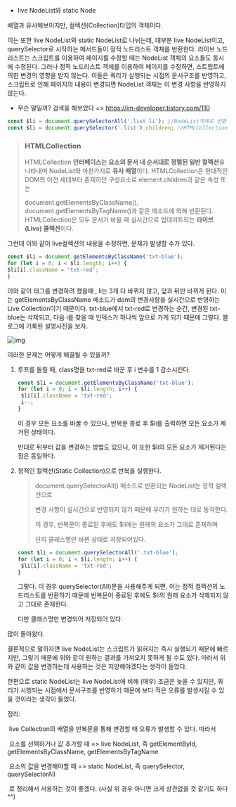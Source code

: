 -  live NodeList와 static Node

  배열과 유사해보이지만, 컬렉션(Collection)타입의 객체이다.

  이는 또한 live NodeList와 static NodeList로 나뉘는데, 대부분 live NodeList이고, querySelector로 시작하는 메서드들이 정적 노드리스트 객체를 반환한다. 라이브 노드리스트는 스크립트를 이용하여 페이지를 수정할 때는 NodeList 객체의 요소들도 동시에 수정된다.  그러나 정적 노드리스트 객체를 이용하여 페이지를 수정하면, 스트립트에 의한 변경의 영향을 받지 않는다. 이들은 쿼리가 실행되는 시점의 문서구조를 반영하고, 스크립트로 인해 페이지의 내용이 변경되면 NodeList 객체는 이 변경 사항을 반영하지 않는다.

  - 무슨 말일까? 검색을 해보았다 => https://im-developer.tistory.com/110

  ```js
  const $li = document.querySelectorAll('.list li'); //NodeList객체로 반환
  const $li = document.querySelector('.list').children; //HTMLCollection객체로 반환(라이브객체)
  
  ```

  >
  >
  >### **HTMLCollection**
  >
  >HTMLCollection **인터페이스는 요소의 문서 내 순서대로 정렬된 일반 컬렉션**을 나타내며 NodeList와 마찬가지로 **유사 배열**이다. HTMLCollection은 현대적인 DOM의 이전 세대부터 존재하던 구성요소로 element.children과 같은 속성 또는 
  >
  >document.getElementsByClassName(), document.getElementsByTagName()과 같은 메소드에 의해 반환된다. HTMLCollection은 모두 문서가 바뀔 때 실시간으로 업데이트되는 **라이브(Live) 콜렉션**이다.

  그런데 이와 같이 live컬렉션의 내용을 수정하면, 문제가 발생할 수가 있다.

  ```js
  const $li = document.getElementsByClassName('txt-blue');
  for (let i = 0; i < $li.length; i++) {
  $li[i].className = 'txt-red';
  }
  ```

  이와 같이 태그를 변경하려 했을때 , li는 3개 다 바뀌지 않고, 앞과 뒤만 바뀌게 된다. 이는 getElementsByClassName 메소드가 dom의 변경사항을 실시간으로 반영하는 Live Collection이기 때문이다. txt-blue에서 txt-red로 변경하는 순간, 변경된 txt-blue는 삭제되고, 다음 i를 찾을 때 인덱스가 하나씩 앞으로 가게 되기 때문에 그렇다. 블로그에 기록된 설명사진을 보자.

![img](https://blog.kakaocdn.net/dn/bCgOnI/btqv7ZQDu7A/uTFyHvmstMdaabiuKdbNk1/img.png)

이러한 문제는 어떻게 해결될 수 있을까?

1. 루프를 돌릴 때, class명을 txt-red로 바꾼 후 i 변수를 1 감소시킨다.

   ```js
   const $li = document.getElementsByClassName('txt-blue');
   for (let i = 0; i < $li.length; i++) {
   	$li[i].className = 'txt-red';
   	i--;
   }
   ```

   이 경우 모든 요소를 바꿀 수 있으나, 반복문 종료 후 $li를 출력하면 모든 요소가 제거된 상태이다. 

   반대로 뒤부터 값을 변경하는 방법도 있으나, 이 또한 $li의 모든 요소가 제거된다는 점은 동일하다.

   

2. 정적인 컬렉션(Static Collection)으로 반복을 실행한다.

   > document.querySelectorAll() 메소드로 반환되는 NodeList는 정적 컬렉션으로
   >
   > 변경 사항이 실시간으로 반영되지 않기 때문에 우리가 원하는 대로 동작한다.
   >
   > 이 경우, 반복문이 종료된 후에도 $li에는 원래의 요소가 그대로 존재하며
   >
   > 단지 클래스명만 바뀐 상태로 저장되어있다.

   ```js
   const $li = document.querySelectorAll('.txt-blue');
   for (let i = 0; i < $li.length; i++) {
   	$li[i].className = 'txt-red';
   }
   ```

   그렇다. 이 경우 querySelector(All)문을 사용해주게 되면, 이는 정적 컬렉션의 노드리스트를 반환하기 때문에 반복문이 종료된 후에도 $li의 원래 요소가 삭제되지 않고 그대로 존재한다. 

   다만 클래스명만 변경되어 저장되어 있다.

많이 돌아왔다. 

결론적으로 말하자면 live NodeList는 스크립트가 읽혀지는 즉시 실행되기 때문에 빠르지만, 그렇기 때문에 위와 같이 원하는 결과를 가져오지 못하게 될 수도 있다. 따라서 위와 같이 값을 변경하는데 사용하는 것은 지양해야겠다는 생각이 들었다. 

한편으로 static NodeList는 live NodeList에 비해 (매우) 조금은 늦을 수 있지만, 쿼리가 시행되는 시점에서 문서구조를 반영하기 때문에 보다 적은 오류를 발생시킬 수 있을 것이라는 생각이 들었다. 

정리: 

​	live Collection의 배열을 반복문을 통해 변경할 때 오류가 발생할 수 있다. 따라서

​	요소를 선택하거나 값 추가할 때 => live NodeList, 즉 getElementById, getElementsByClassName, getElementsByTagName

​	요소의 값을 변경해야할 때 => static NodeList, 즉 querySelector, querySelectorAll

​	로 정리해서 사용하는 것이 좋겠다. (사실 위 경우 아니면 크게 상관없을 것 같기도 하다^^)
